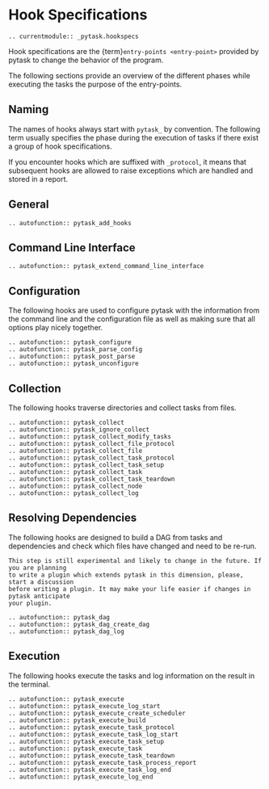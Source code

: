 # Hook Specifications

```{eval-rst}
.. currentmodule:: _pytask.hookspecs
```

Hook specifications are the {term}`entry-points <entry-point>` provided by pytask to
change the behavior of the program.

The following sections provide an overview of the different phases while executing the
tasks the purpose of the entry-points.

## Naming

The names of hooks always start with `pytask_` by convention. The following term usually
specifies the phase during the execution of tasks if there exist a group of hook
specifications.

If you encounter hooks which are suffixed with `_protocol`, it means that subsequent
hooks are allowed to raise exceptions which are handled and stored in a report.

## General

```{eval-rst}
.. autofunction:: pytask_add_hooks
```

## Command Line Interface

```{eval-rst}
.. autofunction:: pytask_extend_command_line_interface
```

## Configuration

The following hooks are used to configure pytask with the information from the command
line and the configuration file as well as making sure that all options play nicely
together.

```{eval-rst}
.. autofunction:: pytask_configure
.. autofunction:: pytask_parse_config
.. autofunction:: pytask_post_parse
.. autofunction:: pytask_unconfigure
```

## Collection

The following hooks traverse directories and collect tasks from files.

```{eval-rst}
.. autofunction:: pytask_collect
.. autofunction:: pytask_ignore_collect
.. autofunction:: pytask_collect_modify_tasks
.. autofunction:: pytask_collect_file_protocol
.. autofunction:: pytask_collect_file
.. autofunction:: pytask_collect_task_protocol
.. autofunction:: pytask_collect_task_setup
.. autofunction:: pytask_collect_task
.. autofunction:: pytask_collect_task_teardown
.. autofunction:: pytask_collect_node
.. autofunction:: pytask_collect_log
```

## Resolving Dependencies

The following hooks are designed to build a DAG from tasks and dependencies and check
which files have changed and need to be re-run.

```{warning}
This step is still experimental and likely to change in the future. If you are planning
to write a plugin which extends pytask in this dimension, please, start a discussion
before writing a plugin. It may make your life easier if changes in pytask anticipate
your plugin.
```

```{eval-rst}
.. autofunction:: pytask_dag
.. autofunction:: pytask_dag_create_dag
.. autofunction:: pytask_dag_log

```

## Execution

The following hooks execute the tasks and log information on the result in the terminal.

```{eval-rst}
.. autofunction:: pytask_execute
.. autofunction:: pytask_execute_log_start
.. autofunction:: pytask_execute_create_scheduler
.. autofunction:: pytask_execute_build
.. autofunction:: pytask_execute_task_protocol
.. autofunction:: pytask_execute_task_log_start
.. autofunction:: pytask_execute_task_setup
.. autofunction:: pytask_execute_task
.. autofunction:: pytask_execute_task_teardown
.. autofunction:: pytask_execute_task_process_report
.. autofunction:: pytask_execute_task_log_end
.. autofunction:: pytask_execute_log_end
```
